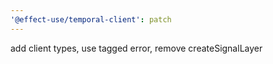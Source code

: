 ```yaml
---
'@effect-use/temporal-client': patch
---
```


add client types, use tagged error, remove createSignalLayer
